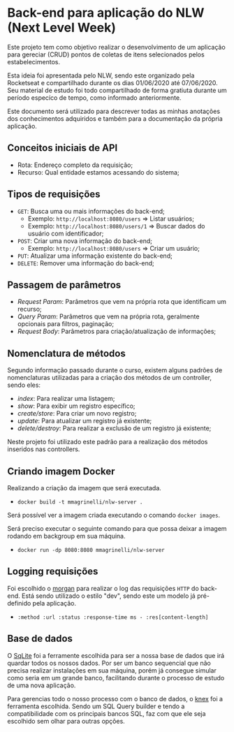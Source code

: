 # Back-end para aplicação do NLW (Next Level Week)

Este projeto tem como objetivo realizar o desenvolvimento de um aplicação para gereciar (CRUD) pontos de coletas de itens selecionados pelos estabelecimentos.

Esta ideia foi apresentada pelo NLW, sendo este organizado pela Rocketseat e compartilhado durante os dias 01/06/2020 até 07/06/2020. Seu material de estudo foi todo compartilhado de forma gratiuta durante um período especíco de tempo, como informado anteriormente.

Este documento será utilizado para descrever todas as minhas anotações dos conhecimentos adquiridos e também para a documentação da própria aplicação.

## Conceitos iniciais de API
- Rota: Endereço completo da requisição;
- Recurso: Qual entidade estamos acessando do sistema;

## Tipos de requisições
- `GET`: Busca uma ou mais informações do back-end;
  - Exemplo: `http://localhost:8080/users` => Listar usuários;
  - Exemplo: `http://localhost:8080/users/1` => Buscar dados do usuário com identificador;
- `POST`: Criar uma nova informação do back-end;
  - Exemplo: `http://localhost:8080/users` => Criar um usuário;
- `PUT`: Atualizar uma informação existente do back-end;
- `DELETE`: Remover uma informação do back-end;

## Passagem de parâmetros
- _Request Param_: Parâmetros que vem na própria rota que identificam um recurso;
- _Query Param_: Parâmetros que vem na própria rota, geralmente opcionais para filtros, paginação;
- _Request Body_: Parâmetros para criação/atualização de informações;

## Nomenclatura de métodos
Segundo informação passado durante o curso, existem alguns padrões de nomenclaturas utilizadas para a criação dos métodos de um controller, sendo eles:
- _index_: Para realizar uma listagem;
- _show_: Para exibir um registro específico;
- _create/store_: Para criar um novo registro;
- _update_: Para atualizar um registro já existente;
- _delete/destroy_: Para realizar a exclusão de um registro já existente;

Neste projeto foi utilizado este padrão para a realização dos métodos inseridos nas controllers. 

## Criando imagem Docker

Realizando a criação da imagem que será executada.
- `docker build -t mmagrinelli/nlw-server .`

Será possível ver a imagem criada executando o comando `docker images`.

Será preciso executar o seguinte comando para que possa deixar a imagem rodando em backgroup em sua máquina.
- `docker run -dp 8080:8080 mmagrinelli/nlw-server`

## Logging requisições

Foi escolhido o [morgan](https://www.npmjs.com/package/morgan) para realizar o log das requisições `HTTP` do back-end. Está sendo utilizado o estilo "dev", sendo este um modelo já pré-definido pela aplicação.

- `:method :url :status :response-time ms - :res[content-length]`

## Base de dados

O [SqLite](https://www.sqlite.org/index.html) foi a ferramente escolhida para ser a nossa base de dados que irá quardar todos os nossos dados. Por ser um banco sequencial que não precisa realizar instalações em sua máquina, porém já consegue simular como seria em um grande banco, facilitando durante o processo de estudo de uma nova aplicação.

Para gerencias todo o nosso processo com o banco de dados, o [knex](http://knexjs.org) foi a ferramenta escolhida. Sendo um SQL Query builder e tendo a compatibilidade com os principais bancos SQL, faz com que ele seja escolhido sem olhar para outras opções.